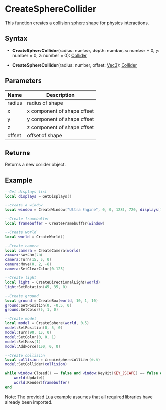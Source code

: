 # CreateSphereCollider

This function creates a collision sphere shape for physics interactions.

## Syntax

- **CreateSphereCollider**(radius: number, depth: number, x: number = 0, y: number = 0, z: number = 0): [Collider](Collider.md)

- **CreateSphereCollider**(radius: number, offset: [Vec3](Vec3.md)): [Collider](Collider.md)

## Parameters

| Name | Description |
|---|----|
| radius |radius of shape|
| x |x component of shape offset|
| y |y component of shape offset|
| z |z component of shape offset|
| offset |offset of shape|

## Returns

Returns a new collider object.

## Example

```lua
--Get displays list
local displays = GetDisplays()

--Create a window
local window = CreateWindow("Ultra Engine", 0, 0, 1280, 720, displays[1], WINDOW_TITLEBAR | WINDOW_CENTER)

--Create framebuffer
local framebuffer = CreateFramebuffer(window)

--Create world
local world = CreateWorld()

--Create camera
local camera = CreateCamera(world)
camera:SetFOV(70)
camera:Turn(15, 0, 0)
camera:Move(0, 2, -8)
camera:SetClearColor(0.125)

--Create light
local light = CreateDirectionalLight(world)
light:SetRotation(45, 35, 0)

--Create ground
local ground = CreateBox(world, 10, 1, 10)
ground:SetPosition(0, -0.5, 0)
ground:SetColor(0, 1, 0)

--Create model
local model = CreateSphere(world, 0.5)
model:SetPosition(0, 5, 0)
model:Turn(90, 10, 0)
model:SetColor(0, 0, 1)
model:SetMass(1)
model:AddForce(100, 0, 0)

--Create collision
local collision = CreateSphereCollider(0.5)
model:SetCollider(collision)

while window:Closed() == false and window:KeyHit(KEY_ESCAPE) == false do
    world:Update()
    world:Render(framebuffer)
end
```
Note: The provided Lua example assumes that all required libraries have already been imported.